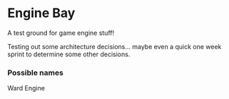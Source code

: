 # Engine Bay
A test ground for game engine stuff!

Testing out some architecture decisions... maybe even a quick one week
sprint to determine some other decisions.

### Possible names
Ward Engine

